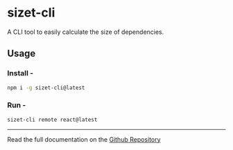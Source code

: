 # sizet-cli

A CLI tool to easily calculate the size of dependencies.

## Usage

### Install -

```sh
npm i -g sizet-cli@latest
```

### Run -

```sh
sizet-cli remote react@latest
```

---

Read the full documentation on the [Github Repository](https://github.com/FLzyy/sizet-cli)
